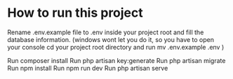 <h1>How to run this project</h1>

Rename .env.example file to .env inside your project root and fill the database information. (windows wont let you do it, so you have to open your console cd your project root directory and run mv .env.example .env )

Run composer install 
Run php artisan key:generate
Run php artisan migrate
Run npm install
Run npm run dev
Run php artisan serve


